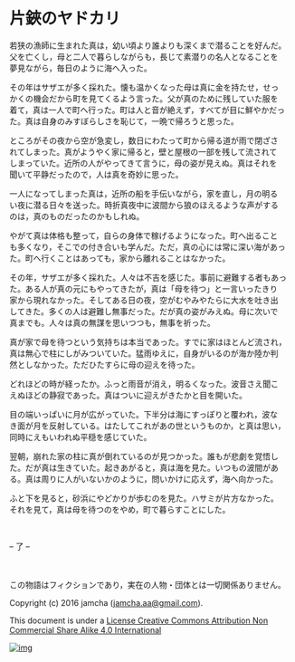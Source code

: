 # 片鋏のヤドカリ

若狭の漁師に生まれた真は，幼い頃より誰よりも深くまで潜ることを好んだ。  
父を亡くし，母と二人で暮らしながらも，長じて素潜りの名人となることを  
夢見ながら，毎日のように海へ入った。  

その年はサザエが多く採れた。懐も温かくなった母は真に金を持たせ，せっ  
かくの機会だから町を見てくるよう言った。父が真のために残していた服を  
着て，真は一人で町へ行った。町は人と音が絶えず，すべてが目に鮮やかだっ  
た。真は自身のみすぼらしさを恥じて，一晩で帰ろうと思った。  

ところがその夜から空が急変し，数日にわたって町から帰る道が雨で閉ざさ  
れてしまった。真がようやく家に帰ると，壁と屋根の一部を残して流されて  
しまっていた。近所の人がやってきて言うに，母の姿が見えぬ。真はそれを  
聞いて平静だったので，人は真を奇妙に思った。  

一人になってしまった真は，近所の船を手伝いながら，家を直し，月の明る  
い夜に潜る日々を送った。時折真夜中に波間から狼のほえるような声がする  
のは，真のものだったのかもしれぬ。  

やがて真は体格も整って，自らの身体で稼げるようになった。町へ出ること  
も多くなり，そこでの付き合いも学んだ。ただ，真の心には常に深い海があっ  
た。町へ行くことはあっても，家から離れることはなかった。  

その年，サザエが多く採れた。人々は不吉を感じた。事前に避難する者もあっ  
た。ある人が真の元にもやってきたが，真は「母を待つ」と一言いったきり  
家から現れなかった。そしてある日の夜，空がむやみやたらに大水を吐き出  
してきた。多くの人は避難し無事だった。だが真の姿がみえぬ。母に次いで  
真までも。人々は真の無謀を思いつつも，無事を祈った。  

真が家で母を待つという気持ちは本当であった。すでに家はほとんど流され，  
真は無心で柱にしがみついていた。猛雨ゆえに，自身がいるのが海か陸か判  
然としなかった。ただひたすらに母の迎えを待った。  

どれほどの時が経ったか。ふっと雨音が消え，明るくなった。波音さえ聞こ  
えぬほどの静寂であった。真はついに迎えがきたかと目を開いた。  

目の端いっぱいに月が広がっていた。下半分は海にすっぽりと覆われ，波な  
き面が月を反射している。はたしてこれがあの世というものか，と真は思い，  
同時にえもいわれぬ平穏を感じていた。  

翌朝，崩れた家の柱に真が倒れているのが見つかった。誰もが悲劇を覚悟し  
た。だが真は生きていた。起きあがると，真は海を見た。いつもの波間があ  
る。真は周りに人がいないかのように，問いかけに応えず，海へ向かった。  

ふと下を見ると，砂浜にやどかりが歩むのを見た。ハサミが片方なかった。  
それを見て，真は母を待つのをやめ，町で暮らすことにした。  

<br>  

&#x2013; 了 &#x2013;  

<br>  
<br>  
この物語はフィクションであり，実在の人物・団体とは一切関係ありません。  

Copyright (c) 2016 jamcha (jamcha.aa@gmail.com).  

This document is under a [License Creative Commons Attribution Non Commercial Share Alike 4.0 International](http://creativecommons.org/licenses/by-nc-sa/4.0/deed)  

[![img](http://i.creativecommons.org/l/by-nc-sa/3.0/80x15.png)](http://creativecommons.org/licenses/by-nc-sa/4.0/deed)